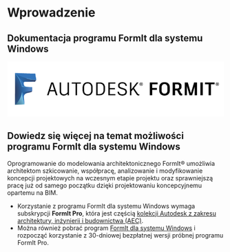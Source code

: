 # Wprowadzenie

## Dokumentacja programu FormIt dla systemu Windows

![](<.gitbook/assets/b5030b43-df24-4259-ad6a-94bcad61bc78 (1).png>)

## Dowiedz się więcej na temat możliwości programu FormIt dla systemu Windows

Oprogramowanie do modelowania architektonicznego FormIt® umożliwia architektom szkicowanie, współpracę, analizowanie i modyfikowanie koncepcji projektowych na wczesnym etapie projektu oraz sprawniejszą pracę już od samego początku dzięki projektowaniu koncepcyjnemu opartemu na BIM.

* Korzystanie z programu FormIt dla systemu Windows wymaga subskrypcji **FormIt Pro**, która jest częścią [kolekcji Autodesk z zakresu architektury, inżynierii i budownictwa (AEC)](https://www.autodesk.pl/collections/architecture-engineering-construction/overview).
* Można również pobrać program [FormIt dla systemu Windows](https://formit.autodesk.com/page/download) i rozpocząć korzystanie z 30-dniowej bezpłatnej wersji próbnej programu FormIt Pro.
